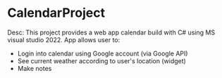 # CalendarProject

Desc:
This project provides a web app calendar build with C# using MS visual studio 2022.
App allows user to:
- Login into calendar using Google account (via Google API)
- See current weather according to user's location (widget)
- Make notes
